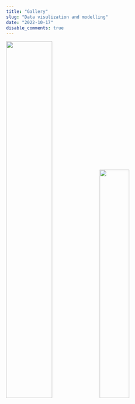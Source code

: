 ```yaml
---
title: "Gallery"
slug: "Data visulization and modelling"
date: "2022-10-17"
disable_comments: true
---
```


<img src="/./Fun_files/1.jpg" alt="" width="50%"/>
<img src="/./Fun_files/2.jpg" alt="" width="40%"/>